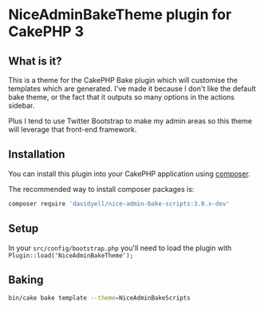 # NiceAdminBakeTheme plugin for CakePHP 3

## What is it?
This is a theme for the CakePHP Bake plugin which will customise the templates which are generated. I've made it because 
I don't like the default bake theme, or the fact that it outputs so many options in the actions sidebar.

Plus I tend to use Twitter Bootstrap to make my admin areas so this theme will leverage that front-end framework.

## Installation
You can install this plugin into your CakePHP application using [composer](http://getcomposer.org).

The recommended way to install composer packages is:

```bash
composer require 'davidyell/nice-admin-bake-scripts:3.0.x-dev'
```

## Setup
In your `src/config/bootstrap.php` you'll need to load the plugin with `Plugin::load('NiceAdminBakeTheme');`

## Baking
```bash
bin/cake bake template --theme=NiceAdminBakeScripts
```